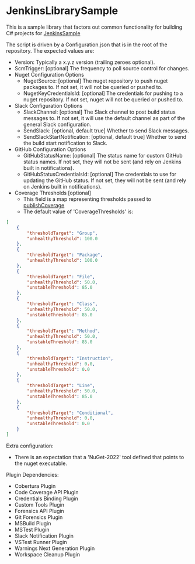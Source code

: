 # JenkinsLibrarySample
This is a sample library that factors out common functionality for building C# projects for [JenkinsSample](https://github.com/FineRedMist/JenkinsSample)

The script is driven by a Configuration.json that is in the root of the repository. The expected values are:
* Version: Typically a x.y.z version (trailing zeroes optional).
* ScmTrigger: [optional] The frequency to poll source control for changes.
* Nuget Configuration Options
    * NugetSource: [optional] The nuget repository to push nuget packages to. If not set, it will not be queried or pushed to.
    * NugetKeyCredentialsId: [optional] The credentials for pushing to a nuget repository. If not set, nuget will not be queried or pushed to.
* Slack Configuration Options
    * SlackChannel: [optional] The Slack channel to post build status messages to. If not set, it will use the default channel as part of the general Slack configuration.
    * SendSlack: [optional, default true] Whether to send Slack messages.
    * SendSlackStartNotification: [optional, default true] Whether to send the build start notification to Slack.
* GitHub Configuration Options
    * GitHubStatusName: [optional] The status name for custom GitHub status names. If not set, they will not be sent (and rely on Jenkins built in notifications).
    * GitHubStatusCredentialsId: [optional] The credentials to use for updating the GitHub status. If not set, they will not be sent (and rely on Jenkins built in notifications).
* Coverage Thresholds [optional]
    * This field is a map representing thresholds passed to [publishCoverage](https://www.jenkins.io/doc/pipeline/steps/code-coverage-api/)
    * The default value of 'CoverageThresholds' is:

```json
[
    {
        "thresholdTarget": "Group",
        "unhealthyThreshold": 100.0
    },
    {
        "thresholdTarget": "Package", 
        "unhealthyThreshold": 100.0
    },
    {
        "thresholdTarget": "File", 
        "unhealthyThreshold": 50.0, 
        "unstableThreshold": 85.0
    },
    {
        "thresholdTarget": "Class", 
        "unhealthyThreshold": 50.0, 
        "unstableThreshold": 85.0
    },
    {
        "thresholdTarget": "Method", 
        "unhealthyThreshold": 50.0, 
        "unstableThreshold": 85.0
    },
    {
        "thresholdTarget": "Instruction", 
        "unhealthyThreshold": 0.0, 
        "unstableThreshold": 0.0
    },
    {
        "thresholdTarget": "Line", 
        "unhealthyThreshold": 50.0, 
        "unstableThreshold": 85.0
    },
    {
        "thresholdTarget": "Conditional", 
        "unhealthyThreshold": 0.0, 
        "unstableThreshold": 0.0
    }
]
```

Extra configuration:
 * There is an expectation that a 'NuGet-2022' tool defined that points to the nuget executable.

Plugin Dependencies:
 * Cobertura Plugin
 * Code Coverage API Plugin
 * Credentials Binding Plugin
 * Custom Tools Plugin
 * Forensics API Plugin
 * Git Forensics Plugin
 * MSBuild Plugin
 * MSTest Plugin
 * Slack Notification Plugin
 * VSTest Runner Plugin
 * Warnings Next Generation Plugin
 * Workspace Cleanup Plugin